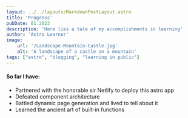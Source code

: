 ```yaml
---
layout: ../../layouts/MarkdownPostLayout.astro
title: 'Progress'
pubDate: 01.2023
description: 'Here lies a tale of my accomplishments in learning'
author: 'Astro Learner'
image:
    url: '/Landscape-Mountain-Castle.jpg'
    alt: 'A landscape of a castle on a mountain'
tags: ["astro", "blogging", "learning in public"]
---
```

#### So far I have:
- Partnered with the honorable sir Netlify to deploy this astro app
- Defeated component architecture
- Battled dynamic page generation and lived to tell about it
- Learned the ancient art of built-in functions